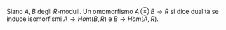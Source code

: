 Siano $A,B$ degli $R$-moduli. Un omomorfismo $A\otimes B\to R$ si dice dualità se induce isomorfismi $A\to Hom(B,R)$ e $B\to Hom(A,R)$.